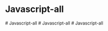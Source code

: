 # Javascript-all
#   J a v a s c r i p t - a l l  
 #   J a v a s c r i p t - a l l  
 #   J a v a s c r i p t - a l l  
 
